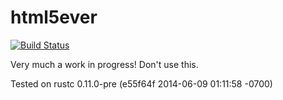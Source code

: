 # html5ever

[![Build Status](https://travis-ci.org/kmcallister/html5.svg?branch=master)](https://travis-ci.org/kmcallister/html5)

Very much a work in progress!  Don't use this.

Tested on rustc 0.11.0-pre (e55f64f 2014-06-09 01:11:58 -0700)
